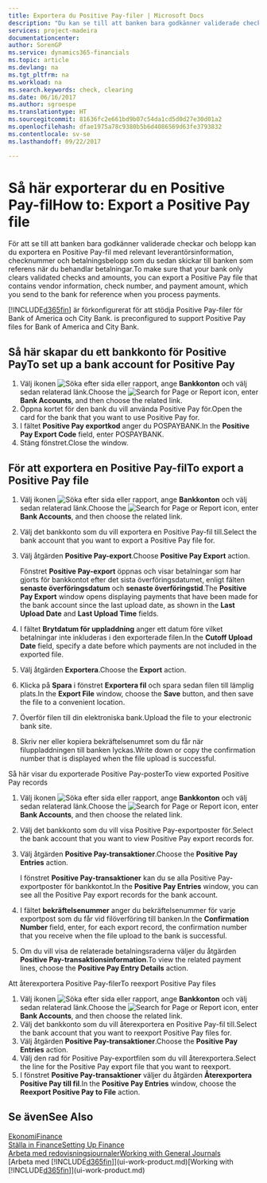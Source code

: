 ```yaml
---
title: Exportera du Positive Pay-filer | Microsoft Docs
description: "Du kan se till att banken bara godkänner validerade checkar och belopp genom att exportera Positive Pay-fil som innehåller information om leverantör betalning."
services: project-madeira
documentationcenter: 
author: SorenGP
ms.service: dynamics365-financials
ms.topic: article
ms.devlang: na
ms.tgt_pltfrm: na
ms.workload: na
ms.search.keywords: check, clearing
ms.date: 06/16/2017
ms.author: sgroespe
ms.translationtype: HT
ms.sourcegitcommit: 81636fc2e661bd9b07c54da1cd5d0d27e30d01a2
ms.openlocfilehash: dfae1975a78c9380b5b6d4086569d63fe3793832
ms.contentlocale: sv-se
ms.lasthandoff: 09/22/2017

---
```

# <a name="how-to-export-a-positive-pay-file"></a><span data-ttu-id="0f274-103">Så här exporterar du en Positive Pay-fil</span><span class="sxs-lookup"><span data-stu-id="0f274-103">How to: Export a Positive Pay file</span></span>
<span data-ttu-id="0f274-104">För att se till att banken bara godkänner validerade checkar och belopp kan du exportera en Positive Pay-fil med relevant leverantörsinformation, checknummer och betalningsbelopp som du sedan skickar till banken som referens när du behandlar betalningar.</span><span class="sxs-lookup"><span data-stu-id="0f274-104">To make sure that your bank only clears validated checks and amounts, you can export a Positive Pay file that contains vendor information, check number, and payment amount, which you send to the bank for reference when you process payments.</span></span>

[!INCLUDE[d365fin](includes/d365fin_md.md)]<span data-ttu-id="0f274-105"> är förkonfigurerat för att stödja Positive Pay-filer för Bank of America och City Bank.</span><span class="sxs-lookup"><span data-stu-id="0f274-105"> is preconfigured to support Positive Pay files for Bank of America and City Bank.</span></span>

## <a name="to-set-up-a-bank-account-for-positive-pay"></a><span data-ttu-id="0f274-106">Så här skapar du ett bankkonto för Positive Pay</span><span class="sxs-lookup"><span data-stu-id="0f274-106">To set up a bank account for Positive Pay</span></span>
1. <span data-ttu-id="0f274-107">Välj ikonen ![Söka efter sida eller rapport](media/ui-search/search_small.png "ikonen Söka efter sida eller rapport"), ange **Bankkonton** och välj sedan relaterad länk.</span><span class="sxs-lookup"><span data-stu-id="0f274-107">Choose the ![Search for Page or Report](media/ui-search/search_small.png "Search for Page or Report icon") icon, enter **Bank Accounts**, and then choose the related link.</span></span>
2. <span data-ttu-id="0f274-108">Öppna kortet för den bank du vill använda Positive Pay för.</span><span class="sxs-lookup"><span data-stu-id="0f274-108">Open the card for the bank that you want to use Positive Pay for.</span></span>
3. <span data-ttu-id="0f274-109">I fältet **Positive Pay exportkod** anger du POSPAYBANK.</span><span class="sxs-lookup"><span data-stu-id="0f274-109">In the **Positive Pay Export Code** field, enter POSPAYBANK.</span></span>
4. <span data-ttu-id="0f274-110">Stäng fönstret.</span><span class="sxs-lookup"><span data-stu-id="0f274-110">Close the window.</span></span>

## <a name="to-export-a-positive-pay-file"></a><span data-ttu-id="0f274-111">För att exportera en Positive Pay-fil</span><span class="sxs-lookup"><span data-stu-id="0f274-111">To export a Positive Pay file</span></span>
1. <span data-ttu-id="0f274-112">Välj ikonen ![Söka efter sida eller rapport](media/ui-search/search_small.png "ikonen Söka efter sida eller rapport"), ange **Bankkonton** och välj sedan relaterad länk.</span><span class="sxs-lookup"><span data-stu-id="0f274-112">Choose the ![Search for Page or Report](media/ui-search/search_small.png "Search for Page or Report icon") icon, enter **Bank Accounts**, and then choose the related link.</span></span>
2. <span data-ttu-id="0f274-113">Välj det bankkonto som du vill exportera en Positive Pay-fil till.</span><span class="sxs-lookup"><span data-stu-id="0f274-113">Select the bank account that you want to export a Positive Pay file for.</span></span>
3. <span data-ttu-id="0f274-114">Välj åtgärden **Positive Pay-export**.</span><span class="sxs-lookup"><span data-stu-id="0f274-114">Choose **Positive Pay Export** action.</span></span>

    <span data-ttu-id="0f274-115">Fönstret **Positive Pay-export** öppnas och visar betalningar som har gjorts för bankkontot efter det sista överföringsdatumet, enligt fälten **senaste överföringsdatum** och **senaste överföringstid**.</span><span class="sxs-lookup"><span data-stu-id="0f274-115">The **Positive Pay Export** window opens displaying payments that have been made for the bank account since the last upload date, as shown in the **Last Upload Date** and **Last Upload Time** fields.</span></span>
4. <span data-ttu-id="0f274-116">I fältet **Brytdatum för uppladdning** anger ett datum före vilket betalningar inte inkluderas i den exporterade filen.</span><span class="sxs-lookup"><span data-stu-id="0f274-116">In the **Cutoff Upload Date** field, specify a date before which payments are not included in the exported file.</span></span>
5. <span data-ttu-id="0f274-117">Välj åtgärden **Exportera**.</span><span class="sxs-lookup"><span data-stu-id="0f274-117">Choose the **Export** action.</span></span>
6. <span data-ttu-id="0f274-118">Klicka på **Spara** i fönstret **Exportera fil** och spara sedan filen till lämplig plats.</span><span class="sxs-lookup"><span data-stu-id="0f274-118">In the **Export File** window, choose the **Save** button, and then save the file to a convenient location.</span></span>
7. <span data-ttu-id="0f274-119">Överför filen till din elektroniska bank.</span><span class="sxs-lookup"><span data-stu-id="0f274-119">Upload the file to your electronic bank site.</span></span>
8. <span data-ttu-id="0f274-120">Skriv ner eller kopiera bekräftelsenumret som du får när filuppladdningen till banken lyckas.</span><span class="sxs-lookup"><span data-stu-id="0f274-120">Write down or copy the confirmation number that is displayed when the file upload is successful.</span></span>

<span data-ttu-id="0f274-121">Så här visar du exporterade Positive Pay-poster</span><span class="sxs-lookup"><span data-stu-id="0f274-121">To view exported Positive Pay records</span></span>

1. <span data-ttu-id="0f274-122">Välj ikonen ![Söka efter sida eller rapport](media/ui-search/search_small.png "ikonen Söka efter sida eller rapport"), ange **Bankkonton** och välj sedan relaterad länk.</span><span class="sxs-lookup"><span data-stu-id="0f274-122">Choose the ![Search for Page or Report](media/ui-search/search_small.png "Search for Page or Report icon") icon, enter **Bank Accounts**, and then choose the related link.</span></span>
2. <span data-ttu-id="0f274-123">Välj det bankkonto som du vill visa Positive Pay-exportposter för.</span><span class="sxs-lookup"><span data-stu-id="0f274-123">Select the bank account that you want to view Positive Pay export records for.</span></span>
3. <span data-ttu-id="0f274-124">Välj åtgärden **Positive Pay-transaktioner**.</span><span class="sxs-lookup"><span data-stu-id="0f274-124">Choose the **Positive Pay Entries** action.</span></span>

    <span data-ttu-id="0f274-125">I fönstret **Positive Pay-transaktioner** kan du se alla Positive Pay-exportposter för bankkontot.</span><span class="sxs-lookup"><span data-stu-id="0f274-125">In the **Positive Pay Entries** window, you can see all the Positive Pay export records for the bank account.</span></span>
4. <span data-ttu-id="0f274-126">I fältet **bekräftelsenummer** anger du bekräftelsenummer för varje exportpost som du får vid filöverföring till banken.</span><span class="sxs-lookup"><span data-stu-id="0f274-126">In the **Confirmation Number** field, enter, for each export record, the confirmation number that you receive when the file upload to the bank is successful.</span></span>
5. <span data-ttu-id="0f274-127">Om du vill visa de relaterade betalningsraderna väljer du åtgärden **Positive Pay-transaktionsinformation**.</span><span class="sxs-lookup"><span data-stu-id="0f274-127">To view the related payment lines, choose the **Positive Pay Entry Details** action.</span></span>

<span data-ttu-id="0f274-128">Att återexportera Positive Pay-filer</span><span class="sxs-lookup"><span data-stu-id="0f274-128">To reexport Positive Pay files</span></span>

1. <span data-ttu-id="0f274-129">Välj ikonen ![Söka efter sida eller rapport](media/ui-search/search_small.png "ikonen Söka efter sida eller rapport"), ange **Bankkonton** och välj sedan relaterad länk.</span><span class="sxs-lookup"><span data-stu-id="0f274-129">Choose the ![Search for Page or Report](media/ui-search/search_small.png "Search for Page or Report icon") icon, enter **Bank Accounts**, and then choose the related link.</span></span>
2. <span data-ttu-id="0f274-130">Välj det bankkonto som du vill återexportera en Positive Pay-fil till.</span><span class="sxs-lookup"><span data-stu-id="0f274-130">Select the bank account that you want to reexport Positive Pay files for.</span></span>
3. <span data-ttu-id="0f274-131">Välj åtgärden **Positive Pay-transaktioner**.</span><span class="sxs-lookup"><span data-stu-id="0f274-131">Choose the **Positive Pay Entries** action.</span></span>
4. <span data-ttu-id="0f274-132">Välj den rad för Positive Pay-exportfilen som du vill återexportera.</span><span class="sxs-lookup"><span data-stu-id="0f274-132">Select the line for the Positive Pay export file that you want to reexport.</span></span>
5. <span data-ttu-id="0f274-133">I fönstret **Positive Pay-transaktioner** väljer du åtgärden **Återexportera Positive Pay till fil**.</span><span class="sxs-lookup"><span data-stu-id="0f274-133">In the **Positive Pay Entries** window, choose the **Reexport Positive Pay to File** action.</span></span>

## <a name="see-also"></a><span data-ttu-id="0f274-134">Se även</span><span class="sxs-lookup"><span data-stu-id="0f274-134">See Also</span></span>
[<span data-ttu-id="0f274-135">Ekonomi</span><span class="sxs-lookup"><span data-stu-id="0f274-135">Finance</span></span>](finance.md)  
[<span data-ttu-id="0f274-136">Ställa in Finance</span><span class="sxs-lookup"><span data-stu-id="0f274-136">Setting Up Finance</span></span>](finance-setup-finance.md)  
[<span data-ttu-id="0f274-137">Arbeta med redovisningsjournaler</span><span class="sxs-lookup"><span data-stu-id="0f274-137">Working with General Journals</span></span>](ui-work-general-journals.md)  
<span data-ttu-id="0f274-138">[Arbeta med [!INCLUDE[d365fin](includes/d365fin_md.md)]](ui-work-product.md)</span><span class="sxs-lookup"><span data-stu-id="0f274-138">[Working with [!INCLUDE[d365fin](includes/d365fin_md.md)]](ui-work-product.md)</span></span>

